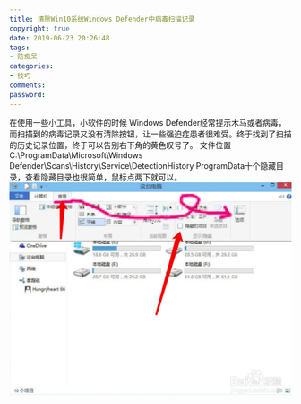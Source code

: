```yaml
---
title: 清除Win10系统Windows Defender中病毒扫描记录
copyright: true
date: 2019-06-23 20:26:48
tags:
- 防痴呆
categories:
- 技巧
comments:
password:
---
```


在使用一些小工具，小软件的时候 ⁨Windows Defender⁩经常提示木马或者病毒，而扫描到的病毒记录又没有清除按钮，让一些强迫症患者很难受。终于找到了扫描的历史记录位置，终于可以告别右下角的黄色叹号了。
文件位置
C:\ProgramData⁩\Microsoft⁩\Windows Defender⁩\Scans⁩\History⁩\Service⁩\DetectionHistory⁩
ProgramData⁩十个隐藏目录，查看隐藏目录也很简单，鼠标点两下就可以。
<img src="https://raw.githubusercontent.com/sxz799/blog_tuchuang/master/img/20190623204037.png" width="600px" />
